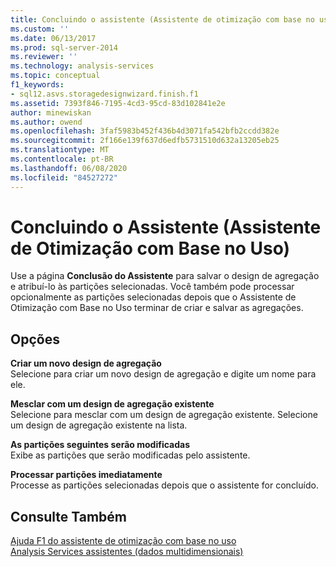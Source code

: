```yaml
---
title: Concluindo o assistente (Assistente de otimização com base no uso) | Microsoft Docs
ms.custom: ''
ms.date: 06/13/2017
ms.prod: sql-server-2014
ms.reviewer: ''
ms.technology: analysis-services
ms.topic: conceptual
f1_keywords:
- sql12.asvs.storagedesignwizard.finish.f1
ms.assetid: 7393f846-7195-4cd3-95cd-83d102841e2e
author: minewiskan
ms.author: owend
ms.openlocfilehash: 3faf5983b452f436b4d3071fa542bfb2ccdd382e
ms.sourcegitcommit: 2f166e139f637d6edfb5731510d632a13205eb25
ms.translationtype: MT
ms.contentlocale: pt-BR
ms.lasthandoff: 06/08/2020
ms.locfileid: "84527272"
---
```

# <a name="completing-the-wizard-usage-based-optimization-wizard"></a>Concluindo o Assistente (Assistente de Otimização com Base no Uso)
  Use a página **Conclusão do Assistente** para salvar o design de agregação e atribuí-lo às partições selecionadas. Você também pode processar opcionalmente as partições selecionadas depois que o Assistente de Otimização com Base no Uso terminar de criar e salvar as agregações.  
  
## <a name="options"></a>Opções  
 **Criar um novo design de agregação**  
 Selecione para criar um novo design de agregação e digite um nome para ele.  
  
 **Mesclar com um design de agregação existente**  
 Selecione para mesclar com um design de agregação existente. Selecione um design de agregação existente na lista.  
  
 **As partições seguintes serão modificadas**  
 Exibe as partições que serão modificadas pelo assistente.  
  
 **Processar partições imediatamente**  
 Processe as partições selecionadas depois que o assistente for concluído.  
  
## <a name="see-also"></a>Consulte Também  
 [Ajuda F1 do assistente de otimização com base no uso](usage-based-optimization-wizard-f1-help.md)   
 [Analysis Services assistentes &#40;dados multidimensionais&#41;](analysis-services-wizards-multidimensional-data.md)  
  
  
